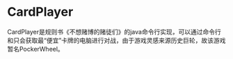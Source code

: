﻿# CardPlayer
CardPlayer是规则书《不想赌博的赌徒们》的java命令行实现，可以通过命令行和只会获取最“便宜”卡牌的电脑进行对战，由于游戏灵感来源历史巨轮，故该游戏暂名PockerWheel。  
